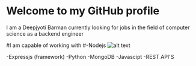 # Welcome to my GitHub profile
I am a Deepjyoti Barman currently looking for jobs in the field of computer science as a backend engineer

#I am capable of working with 
#-Nodejs
![alt text](https://www.hackerrank.com/certificates/5b2e69208a4e)

  -Expressjs (framework)
-Python
-MongoDB
-Javascipt
-REST API'S
